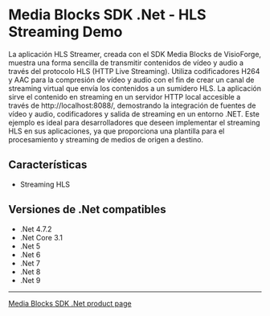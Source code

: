 # Media Blocks SDK .Net - HLS Streaming Demo

La aplicación HLS Streamer, creada con el SDK Media Blocks de VisioForge, muestra una forma sencilla de transmitir contenidos de vídeo y audio a través del protocolo HLS (HTTP Live Streaming). Utiliza codificadores H264 y AAC para la compresión de vídeo y audio con el fin de crear un canal de streaming virtual que envía los contenidos a un sumidero HLS. La aplicación sirve el contenido en streaming en un servidor HTTP local accesible a través de http://localhost:8088/, demostrando la integración de fuentes de vídeo y audio, codificadores y salida de streaming en un entorno .NET. Este ejemplo es ideal para desarrolladores que deseen implementar el streaming HLS en sus aplicaciones, ya que proporciona una plantilla para el procesamiento y streaming de medios de origen a destino.

## Características

- Streaming HLS

## Versiones de .Net compatibles

- .Net 4.7.2
- .Net Core 3.1
- .Net 5
- .Net 6
- .Net 7
- .Net 8
- .Net 9

---

[Media Blocks SDK .Net product page](https://www.visioforge.com/media-blocks-sdk)
